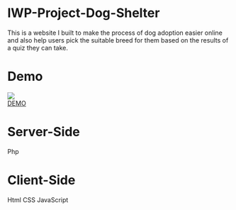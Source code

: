 # IWP-Project-Dog-Shelter
This is a website I built to make the process of dog adoption easier online and also help users pick the suitable breed for them based on the results of a quiz they can take.

# Demo
[![](https://raw.githubusercontent.com/vs22202/Paws4Lyf/master/src/images/logo.svg)](http://www.paws4lyf.duckdns.org)
<br>
[DEMO](http://www.paws4lyf.duckdns.org)


# Server-Side
Php
# Client-Side
Html CSS JavaScript
